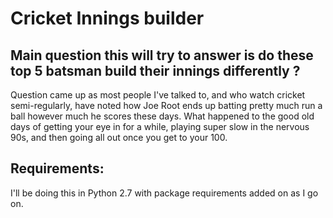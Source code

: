 # Cricket Innings builder

## Main question this will try to answer is do these top 5 batsman build their innings differently ? 
Question came up as most people I've talked to, and who watch cricket semi-regularly, have noted how Joe Root ends up batting pretty much run a ball however much he scores these days. What happened to the good old days of getting your eye in for a while, playing super slow in the nervous 90s, and then going all out once you get to your 100. 

## Requirements: 
I'll be doing this in Python 2.7 with package requirements added on as I go on. 
